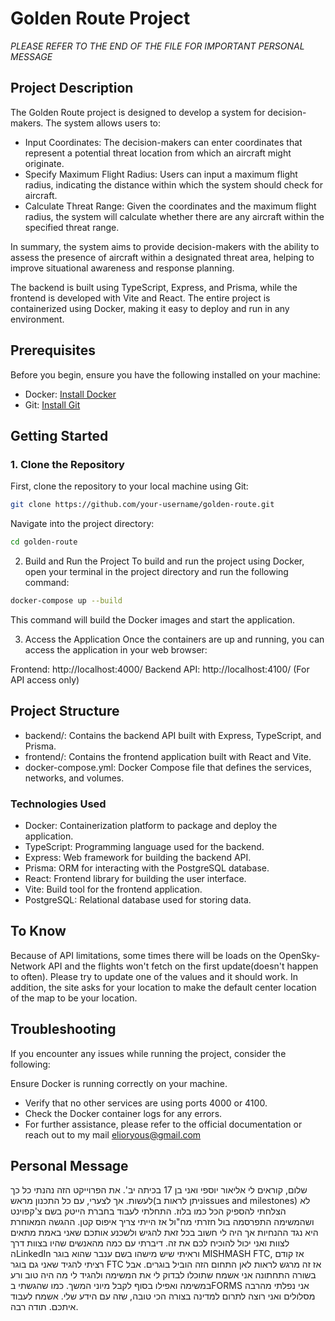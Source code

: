 # Golden Route Project
*PLEASE REFER TO THE END OF THE FILE FOR IMPORTANT PERSONAL MESSAGE* 

## Project Description

The Golden Route project is designed to develop a system for decision-makers. The system allows users to:

- Input Coordinates: The decision-makers can enter coordinates that represent a potential threat location from which an aircraft might originate.
- Specify Maximum Flight Radius: Users can input a maximum flight radius, indicating the distance within which the system should check for aircraft.
- Calculate Threat Range: Given the coordinates and the maximum flight radius, the system will calculate whether there are any aircraft within the specified threat range.

In summary, the system aims to provide decision-makers with the ability to assess the presence of aircraft within a designated threat area, helping to improve situational awareness and response planning.

The backend is built using TypeScript, Express, and Prisma, while the frontend is developed with Vite and React. The entire project is containerized using Docker, making it easy to deploy and run in any environment.

## Prerequisites

Before you begin, ensure you have the following installed on your machine:

- Docker: [Install Docker](https://docs.docker.com/get-docker/)
- Git: [Install Git](https://git-scm.com/book/en/v2/Getting-Started-Installing-Git)

## Getting Started

### 1. Clone the Repository

First, clone the repository to your local machine using Git:

```bash
git clone https://github.com/your-username/golden-route.git
```

Navigate into the project directory:

```bash
cd golden-route
```

2. Build and Run the Project
To build and run the project using Docker, open your terminal in the project directory and run the following command:

```bash
docker-compose up --build
```
This command will build the Docker images and start the application.

3. Access the Application
Once the containers are up and running, you can access the application in your web browser:

Frontend: http://localhost:4000/
Backend API: http://localhost:4100/ (For API access only)

## Project Structure
- backend/: Contains the backend API built with Express, TypeScript, and Prisma.
- frontend/: Contains the frontend application built with React and Vite.
- docker-compose.yml: Docker Compose file that defines the services, networks, and volumes.

### Technologies Used
- Docker: Containerization platform to package and deploy the application.
- TypeScript: Programming language used for the backend.
- Express: Web framework for building the backend API.
- Prisma: ORM for interacting with the PostgreSQL database.
- React: Frontend library for building the user interface.
- Vite: Build tool for the frontend application.
- PostgreSQL: Relational database used for storing data.

## To Know
Because of API limitations, some times there will be loads on the OpenSky-Network API and the flights won't fetch on the first update(doesn't happen to often). Please try to update one of the values and it should work. In addition, the site asks for your location to make the default center location of the map to be your location.

## Troubleshooting
If you encounter any issues while running the project, consider the following:

Ensure Docker is running correctly on your machine.
- Verify that no other services are using ports 4000 or 4100.
- Check the Docker container logs for any errors.
- For further assistance, please refer to the official documentation or reach out to my mail elioryous@gmail.com

## Personal Message
שלום, קוראים לי אליאור יוספי ואני בן 17 בכיתה יב'. את הפרוייקט הזה נהנתי כל כך לעשות. אך לצערי, עם כל התכנון מראש(ניתן לראות בissues and milestones) לא הצלחתי להספיק הכל כמו בלוז. התחלתי לעבוד בחברת הייטק בשם צ'קפוינט ושהמשימה התפרסמה בול חזרתי מח"ול אז הייתי צריך איפוס קטן. ההגשה המאוחרת היא נגד ההנחיות אך היה לי חשוב בכל זאת להגיש ולשכנע אותכם שאני באמת מתאים לצוות ואני יכול להוכיח לכם את זה. דיברתי עם כמה מהאנשים שהיו בצוות דרך הLinkedIn וראיתי שיש מישהו בשם ענבר שהוא בוגר MISHMASH FTC, אז קודם רציתי להגיד שאני גם בוגר FTC אז זה מרגש לראות לאן התחום הזה הוביל בוגרים. אבל בשורה התחתונה אני אשמח שתוכלו לבדוק לי את המשימה ולהגיד לי מה היה טוב ורע במשימה ואפילו בסוף לקבל מיוני המשך. כמו שהגשתי בFORMS אני נפלתי מהרבה מסלולים ואני רוצה לתרום למדינה בצורה הכי טובה, שזה עם הידע שלי. אשמח לעבוד איתכם. תודה רבה.
